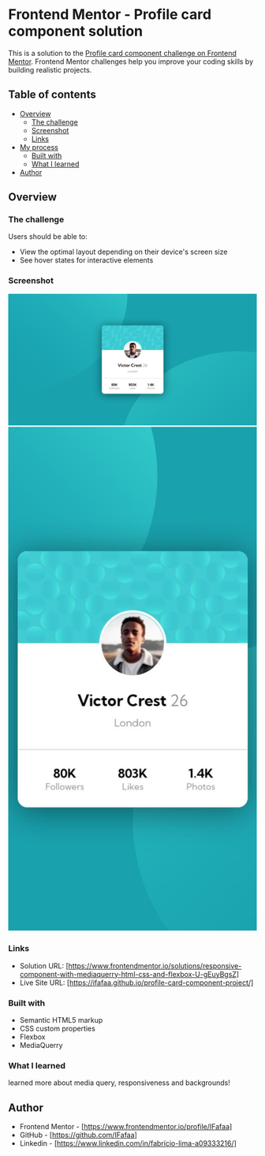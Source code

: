 # Frontend Mentor - Profile card component solution

This is a solution to the [Profile card component challenge on Frontend Mentor](https://www.frontendmentor.io/challenges/profile-card-component-cfArpWshJ). Frontend Mentor challenges help you improve your coding skills by building realistic projects. 

## Table of contents

- [Overview](#overview)
  - [The challenge](#the-challenge)
  - [Screenshot](#screenshot)
  - [Links](#links)
- [My process](#my-process)
  - [Built with](#built-with)
  - [What I learned](#what-i-learned)
- [Author](#author)

## Overview

### The challenge

Users should be able to:

- View the optimal layout depending on their device's screen size
- See hover states for interactive elements

### Screenshot

![](./screenshots/desktop-screenshot.png)
![](./screenshots/mobile-screenshot.jpeg)



### Links

- Solution URL: [https://www.frontendmentor.io/solutions/responsive-component-with-mediaquerry-html-css-and-flexbox-U-gEuyBgsZ]
- Live Site URL: [https://ifafaa.github.io/profile-card-component-project/]


### Built with

- Semantic HTML5 markup
- CSS custom properties
- Flexbox
- MediaQuerry


### What I learned

learned more about media query, responsiveness and backgrounds!


## Author

- Frontend Mentor - [https://www.frontendmentor.io/profile/IFafaa]
- GitHub - [https://github.com/IFafaa]
- Linkedin - [https://www.linkedin.com/in/fabrício-lima-a09333216/]
